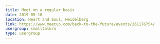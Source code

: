 ```yaml
---
title: Meet on a regular basis
date: 2019-05-10
location: Heart and Soul, Heidelberg
link: https://www.meetup.com/back-to-the-future/events/261176754/
usergroup: smalltalkrn
type: usergroup
---
```

